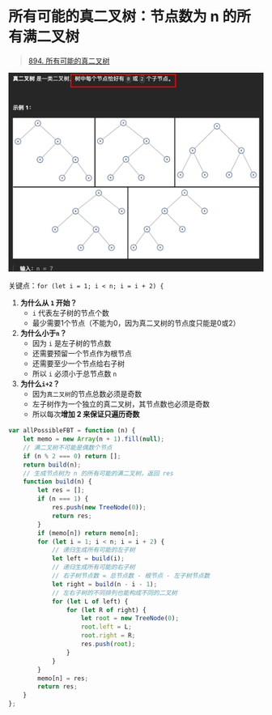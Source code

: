 
# 所有可能的真二叉树：节点数为 n 的所有满二叉树


>  [894. 所有可能的真二叉树](https://leetcode.cn/problems/all-possible-full-binary-trees/)

![图片&文件](./files/20250216-2.png)

关键点：`for (let i = 1; i < n; i = i + 2) {`
1. **为什么从 `1` 开始？**
    - `i` 代表左子树的节点个数
    - 最少需要1个节点（不能为0，因为真二叉树的节点度只能是0或2）
2. **为什么小于`n`？**
    - 因为 `i` 是左子树的节点数
    - 还需要预留一个节点作为根节点
    - 还需要至少一个节点给右子树
    - 所以 `i` 必须小于总节点数 `n`
3. **为什么`i+2`？**
    - 因为`真二叉树`的节点总数必须是奇数
    - 左子树作为一个独立的真二叉树，其节点数也必须是奇数
    - 所以每次**增加 2 来保证只遍历奇数**

```javascript hl:16
var allPossibleFBT = function (n) {
    let memo = new Array(n + 1).fill(null);
    // 满二叉树不可能是偶数个节点
    if (n % 2 === 0) return [];
    return build(n);
    // 生成节点树为 n 的所有可能的满二叉树，返回 res
    function build(n) {
        let res = [];
        if (n === 1) {
            res.push(new TreeNode(0));
            return res;
        }
        if (memo[n]) return memo[n];
        for (let i = 1; i < n; i = i + 2) {
            // 递归生成所有可能的左子树
            let left = build(i);
            // 递归生成所有可能的右子树
            // 右子树节点数 = 总节点数 - 根节点 - 左子树节点数
            let right = build(n - i - 1);
            // 左右子树的不同排列也能构成不同的二叉树
            for (let L of left) {
                for (let R of right) {
                    let root = new TreeNode(0);
                    root.left = L;
                    root.right = R;
                    res.push(root);
                }
            }
        }
        memo[n] = res;
        return res;
    }
};
```